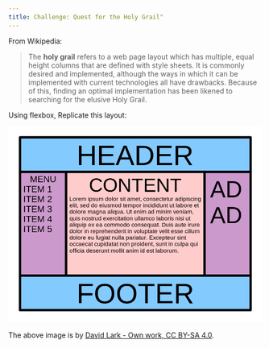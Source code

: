 ```yaml
---
title: Challenge: Quest for the Holy Grail"
---
```


From Wikipedia:

> The **holy grail** refers to a web page layout which has multiple, equal height columns that are defined with style sheets. It is commonly desired and implemented, although the ways in which it can be implemented with current technologies all have drawbacks. Because of this, finding an optimal implementation has been likened to searching for the elusive Holy Grail.

Using flexbox, Replicate this layout:

![](./assets/holy-grail.png)

The above image is by [David Lark - Own work, CC BY-SA 4.0](https://commons.wikimedia.org/w/index.php?curid=42413988).
